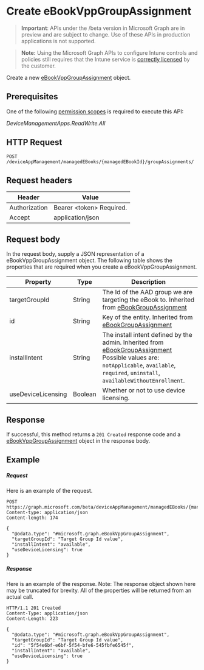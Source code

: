 ﻿# Create eBookVppGroupAssignment

> **Important**: APIs under the /beta version in Microsoft Graph are in preview and are subject to change. Use of these APIs in production applications is not supported.

> **Note:** Using the Microsoft Graph APIs to configure Intune controls and policies still requires that the Intune service is [correctly licensed](https://go.microsoft.com/fwlink/?linkid=839381) by the customer.

Create a new [eBookVppGroupAssignment](../resources/intune_books_ebookvppgroupassignment.md) object.
## Prerequisites
One of the following [permission scopes](https://developer.microsoft.com/en-us/graph/docs/authorization/permission_scopes) is required to execute this API:

*DeviceManagementApps.ReadWrite.All*
## HTTP Request
<!-- {
  "blockType": "ignored"
}
-->
```http
POST /deviceAppManagement/managedEBooks/{managedEBookId}/groupAssignments/
```

## Request headers
|Header|Value|
|---|---|
|Authorization|Bearer &lt;token&gt; Required.|
|Accept|application/json|

## Request body
In the request body, supply a JSON representation of a eBookVppGroupAssignment object.
The following table shows the properties that are required when you create a eBookVppGroupAssignment.

|Property|Type|Description|
|---|---|---|
|targetGroupId|String|The Id of the AAD group we are targeting the eBook to. Inherited from [eBookGroupAssignment](../resources/intune_books_ebookgroupassignment.md)|
|id|String|Key of the entity. Inherited from [eBookGroupAssignment](../resources/intune_books_ebookgroupassignment.md)|
|installIntent|String|The install intent defined by the admin. Inherited from [eBookGroupAssignment](../resources/intune_books_ebookgroupassignment.md) Possible values are: `notApplicable`, `available`, `required`, `uninstall`, `availableWithoutEnrollment`.|
|useDeviceLicensing|Boolean|Whether or not to use device licensing.|



## Response
If successful, this method returns a `201 Created` response code and a [eBookVppGroupAssignment](../resources/intune_books_ebookvppgroupassignment.md) object in the response body.

## Example

##### Request

Here is an example of the request.
```http
POST https://graph.microsoft.com/beta/deviceAppManagement/managedEBooks/{managedEBookId}/groupAssignments/
Content-type: application/json
Content-length: 174

{
  "@odata.type": "#microsoft.graph.eBookVppGroupAssignment",
  "targetGroupId": "Target Group Id value",
  "installIntent": "available",
  "useDeviceLicensing": true
}
```

##### Response

Here is an example of the response. Note: The response object shown here may be truncated for brevity. All of the properties will be returned from an actual call.
```http
HTTP/1.1 201 Created
Content-Type: application/json
Content-Length: 223

{
  "@odata.type": "#microsoft.graph.eBookVppGroupAssignment",
  "targetGroupId": "Target Group Id value",
  "id": "5f54e6bf-e6bf-5f54-bfe6-545fbfe6545f",
  "installIntent": "available",
  "useDeviceLicensing": true
}
```



